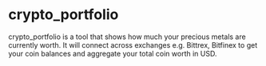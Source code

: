 # crypto_portfolio

crypto_portfolio is a tool that shows how much your precious metals are currently worth. It will connect across exchanges e.g. Bittrex, Bitfinex to get your coin balances and aggregate your total coin worth in USD.